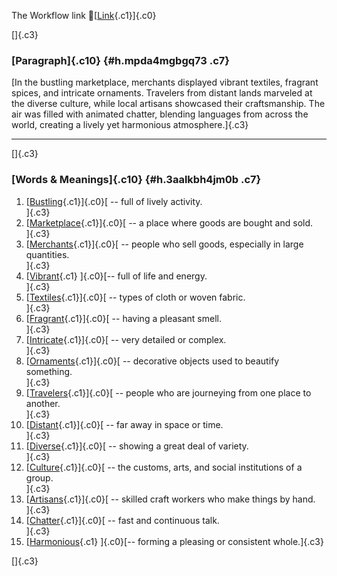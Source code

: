 The Workflow link
👏[[Link](https://www.google.com/url?q=http://www.google.com&sa=D&source=editors&ust=1756550330097136&usg=AOvVaw1pizE73gBKcBDtXCP7gKAg){.c1}]{.c0}

[]{.c3}

### [Paragraph]{.c10} {#h.mpda4mgbgq73 .c7}

[In the bustling marketplace, merchants displayed vibrant textiles,
fragrant spices, and intricate ornaments. Travelers from distant lands
marveled at the diverse culture, while local artisans showcased their
craftsmanship. The air was filled with animated chatter, blending
languages from across the world, creating a lively yet harmonious
atmosphere.]{.c3}

------------------------------------------------------------------------

[]{.c3}

### [Words & Meanings]{.c10} {#h.3aalkbh4jm0b .c7}

1.  [[Bustling](https://www.google.com/url?q=http://www.google.com&sa=D&source=editors&ust=1756550330098034&usg=AOvVaw3pZuEPzPvCzDxNIaQS-Ytd){.c1}]{.c0}[ --
    full of lively activity.\
    ]{.c3}
2.  [[Marketplace](https://www.google.com/url?q=http://www.google.com&sa=D&source=editors&ust=1756550330098220&usg=AOvVaw3fylUvONW7yogPsapvivBR){.c1}]{.c0}[ --
    a place where goods are bought and sold.\
    ]{.c3}
3.  [[Merchants](https://www.google.com/url?q=http://www.google.com&sa=D&source=editors&ust=1756550330098421&usg=AOvVaw2pEA-oFFK5TXnHpXwFYbyv){.c1}]{.c0}[ --
    people who sell goods, especially in large quantities.\
    ]{.c3}
4.  [[Vibrant](https://www.google.com/url?q=http://www.google.com&sa=D&source=editors&ust=1756550330098729&usg=AOvVaw1-WMQVQ_FVHRUv7is6ssNS){.c1}
    ]{.c0}[-- full of life and energy.\
    ]{.c3}
5.  [[Textiles](https://www.google.com/url?q=http://www.google.com&sa=D&source=editors&ust=1756550330098935&usg=AOvVaw38QyY15xdz90Be2h7Lq7VM){.c1}]{.c0}[ --
    types of cloth or woven fabric.\
    ]{.c3}
6.  [[Fragrant](https://www.google.com/url?q=http://www.google.com&sa=D&source=editors&ust=1756550330099152&usg=AOvVaw3ShBmAOwwc7f8YtL6naE35){.c1}]{.c0}[ --
    having a pleasant smell.\
    ]{.c3}
7.  [[Intricate](https://www.google.com/url?q=http://www.google.com&sa=D&source=editors&ust=1756550330099313&usg=AOvVaw1finfG3_XFeBtt_jQuZ_eW){.c1}]{.c0}[ --
    very detailed or complex.\
    ]{.c3}
8.  [[Ornaments](https://www.google.com/url?q=http://www.google.com&sa=D&source=editors&ust=1756550330099484&usg=AOvVaw17LJpl5hb0nkUyXhvy54-J){.c1}]{.c0}[ --
    decorative objects used to beautify something.\
    ]{.c3}
9.  [[Travelers](https://www.google.com/url?q=http://www.google.com&sa=D&source=editors&ust=1756550330099659&usg=AOvVaw1r-PpJ2KAaWBPUPHFMnpHX){.c1}]{.c0}[ --
    people who are journeying from one place to another.\
    ]{.c3}
10. [[Distant](https://www.google.com/url?q=http://www.google.com&sa=D&source=editors&ust=1756550330099855&usg=AOvVaw32ReWWFWdTfKq-WRM8duRc){.c1}]{.c0}[ --
    far away in space or time.\
    ]{.c3}
11. [[Diverse](https://www.google.com/url?q=http://www.google.com&sa=D&source=editors&ust=1756550330100018&usg=AOvVaw3spyzEDKEOoCx5o5yod8YI){.c1}]{.c0}[ --
    showing a great deal of variety.\
    ]{.c3}
12. [[Culture](https://www.google.com/url?q=http://www.google.com&sa=D&source=editors&ust=1756550330100160&usg=AOvVaw03pZiEYHrpurqsp-WP8Uvr){.c1}]{.c0}[ --
    the customs, arts, and social institutions of a group.\
    ]{.c3}
13. [[Artisans](https://www.google.com/url?q=http://www.google.com&sa=D&source=editors&ust=1756550330100337&usg=AOvVaw1UJWgSMDoFheUEpKPJKDg8){.c1}]{.c0}[ --
    skilled craft workers who make things by hand.\
    ]{.c3}
14. [[Chatter](https://www.google.com/url?q=http://www.google.com&sa=D&source=editors&ust=1756550330100504&usg=AOvVaw0WrMbvTzLt5nZdJ7VPelIz){.c1}]{.c0}[ --
    fast and continuous talk.\
    ]{.c3}
15. [[Harmonious](https://www.google.com/url?q=http://www.google.com&sa=D&source=editors&ust=1756550330100686&usg=AOvVaw1rJ4VpYLyE_GpZ3yFdFmqg){.c1}
    ]{.c0}[-- forming a pleasing or consistent whole.]{.c3}

[]{.c3}
